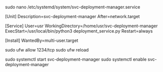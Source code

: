 
sudo nano /etc/systemd/system/svc-deployment-manager.service


[Unit]
Description=svc-deployment-manager
After=network.target

[Service]
User=usr
WorkingDirectory=/home/usr/svc-deployment-manager
ExecStart=/usr/local/bin/python3 deployment_service.py
Restart=always

[Install]
WantedBy=multi-user.target


sudo ufw allow 1234/tcp
sudo ufw reload

sudo systemctl start svc-deployment-manager
sudo systemctl enable svc-deployment-manager
